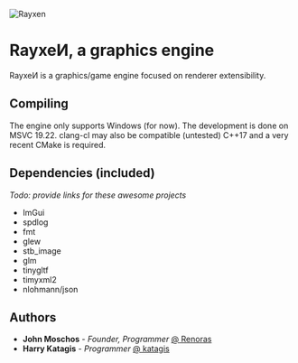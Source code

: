 ![Rayxen](/assets/default-data/__default__image-logo.png?style=centerme "Rayxen")

# RayxeИ, a graphics engine

RayxeИ is a graphics/game engine focused on renderer extensibility.


## Compiling

The engine only supports Windows (for now).
The development is done on MSVC 19.22. clang-cl may also be compatible (untested)
C++17 and a very recent CMake is required.


## Dependencies (included)
*Todo: provide links for these awesome projects*

* ImGui
* spdlog
* fmt
* glew
* stb_image
* glm
* tinygltf
* timyxml2
* nlohmann/json

## Authors

* **John Moschos** - *Founder, Programmer* [@ Renoras](https://github.com/Renoras)
* **Harry Katagis** - *Programmer* [@ katagis](https://github.com/katagis)
